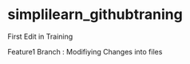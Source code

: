 # simplilearn_githubtraning
First Edit in Training

Feature1 Branch : Modifiying Changes into files
